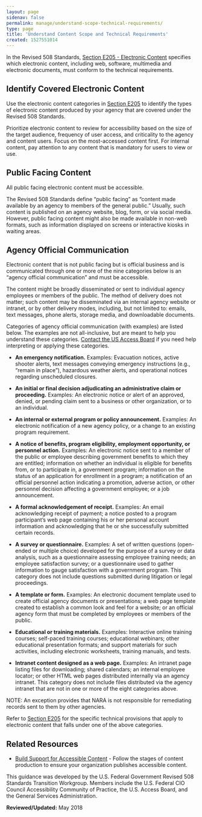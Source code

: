 ```yaml
---
layout: page
sidenav: false
permalink: manage/understand-scope-technical-requirements/
type: page
title: 'Understand Content Scope and Technical Requirements'
created: 1527551014
---
```


In the Revised 508 Standards, [Section E205 - Electronic Content][1] specifies which electronic content, including web, software, multimedia and electronic documents, must conform to the technical requirements.

## Identify Covered Electronic Content

Use the electronic content categories in [Section E205][1] to identify the types of electronic content produced by your agency that are covered under the Revised 508 Standards.

Prioritize electronic content to review for accessibility based on the size of the target audience, frequency of user access, and criticality to the agency and content users. Focus on the most-accessed content first. For internal content, pay attention to any content that is mandatory for users to view or use.

## Public Facing Content

All public facing electronic content must be accessible.

The Revised 508 Standards define “public facing” as “content made available by an agency to members of the general public.” Usually, such content is published on an agency website, blog, form, or via social media. However, public facing content might also be made available in non-web formats, such as information displayed on screens or interactive kiosks in waiting areas.

## Agency Official Communication

Electronic content that is not public facing but is official business and is communicated through one or more of the nine categories below is an “agency official communication” and must be accessible.

The content might be broadly disseminated or sent to individual agency employees or members of the public. The method of delivery does not matter; such content may be disseminated via an internal agency website or intranet, or by other delivery modes, including, but not limited to: emails, text messages, phone alerts, storage media, and downloadable documents.

Categories of agency official communication (with examples) are listed below. The examples are not all-inclusive, but are meant to help you understand these categories.  [Contact the US Access Board][2] if you need help interpreting or applying these categories.

  * **An emergency notification.** Examples: Evacuation notices, active shooter alerts, text messages conveying emergency instructions (e.g., “remain in place”), hazardous weather alerts, and operational notices regarding unscheduled closures.

  * **An initial or final decision adjudicating an administrative claim or proceeding.** Examples: An electronic notice or alert of an approved, denied, or pending claim sent to a business or other organization, or to an individual.

  * **An internal or external program or policy announcement.** Examples: An electronic notification of a new agency policy, or a change to an existing program requirement.

  * **A notice of benefits, program eligibility, employment opportunity, or personnel action.** Examples: An electronic notice sent to a member of the public or employee describing government benefits to which they are entitled; information on whether an individual is eligible for benefits from, or to participate in, a government program; information on the status of an application for enrollment in a program; a notification of an official personnel action indicating a promotion, adverse action, or other personnel decision affecting a government employee; or a job announcement.

  * **A formal acknowledgement of receipt.** Examples: An email acknowledging receipt of payment; a notice posted to a program participant’s web page containing his or her personal account information and acknowledging that he or she successfully submitted certain records.

  * **A survey or questionnaire.** Examples: A set of written questions (open-ended or multiple choice) developed for the purpose of a survey or data analysis, such as a questionnaire assessing employee training needs; an employee satisfaction survey; or a questionnaire used to gather information to gauge satisfaction with a government program. This category does not include questions submitted during litigation or legal proceedings.

  * **A template or form.** Examples: An electronic document template used to create official agency documents or presentations; a web page template created to establish a common look and feel for a website; or an official agency form that must be completed by employees or members of the public.

  * **Educational or training materials.** Examples: Interactive online training courses; self-paced training courses; educational webinars; other educational presentation formats; and support materials for such activities, including electronic worksheets, training manuals, and tests.

  * **Intranet content designed as a web page.** Examples: An intranet page listing files for downloading; shared calendars; an internal employee locator; or other HTML web pages distributed internally via an agency intranet. This category does not include files distributed via the agency intranet that are not in one or more of the eight categories above.</p></ol> 

NOTE: An exception provides that NARA is not responsible for remediating records sent to them by other agencies.

Refer to  [Section E205][1] for the specific technical provisions that apply to electronic content that falls under one of the above categories.

## Related Resources

  *  [Build Support for Accessible Content][3] - Follow the stages of content production to ensure your organization publishes accessible content.

This guidance was developed by the U.S. Federal Government Revised 508 Standards Transition Workgroup. Members include the U.S. Federal CIO Council Accessibility Community of Practice, the U.S. Access Board, and the General Services Administration.

  


**Reviewed/Updated:** May 2018

 [1]: https://www.access-board.gov/guidelines-and-standards/communications-and-it/about-the-ict-refresh/final-rule/text-of-the-standards-and-guidelines#E205-content
 [2]: https://www.access-board.gov/contact-us
 [3]: /manage/support-accessible-content